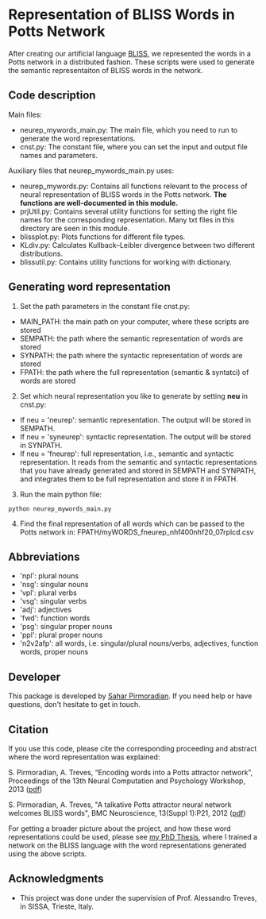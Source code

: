 # Representation of BLISS Words in Potts Network

After creating our artificial language [BLISS](https://github.com/pirmoradian/BLISS), we represented the words in a Potts network in a distributed fashion. These scripts were used to generate the semantic representaiton of BLISS words in the network. 


## Code description

Main files:

* neurep_mywords_main.py: The main file, which you need to run to generate the word representations.
* cnst.py: The constant file, where you can set the input and output file names and parameters.

Auxiliary files that neurep_mywords_main.py uses:

* neurep_mywords.py: Contains all functions relevant to the process of neural representation of BLISS words in the Potts network. **The functions are well-documented in this module.**  
* prjUtil.py: Contains several utility functions for setting the right file names for the corresponding representation. Many txt files in this directory are seen in this module.
* blissplot.py: Plots functions for different file types.
* KLdiv.py: Calculates Kullback–Leibler divergence between two different distributions.
* blissutil.py: Contains utility functions for working with dictionary.    


## Generating word representation

1. Set the path parameters in the constant file cnst.py: 

- MAIN_PATH: the main path on your computer, where these scripts are stored
- SEMPATH: the path where the semantic representation of words are stored
- SYNPATH: the path where the syntactic representation of words are stored
- FPATH: the path where the full representation (semantic & syntatci) of words are stored

2. Set which neural representation you like to generate by setting **neu** in cnst.py:
- If neu = 'neurep': semantic representation. The output will be stored in SEMPATH. 
- If neu = 'syneurep': syntactic representation. The output will be stored in SYNPATH.
- If neu = 'fneurep': full representation, i.e., semantic and syntactic representation. It reads from the semantic and syntactic representations that you have already generated and stored in SEMPATH and SYNPATH, and integrates them to be full representation and store it in FPATH.

3. Run the main python file: 

```
python neurep_mywords_main.py
```

4. Find the final representation of all words which can be passed to the Potts network in:
FPATH/myWORDS_fneurep_nhf400nhf20_07rplcd.csv


## Abbreviations
- 'npl': plural nouns
- 'nsg': singular nouns
- 'vpl': plural verbs
- 'vsg': singular verbs
- 'adj': adjectives
- 'fwd': function words
- 'psg': singular proper nouns
- 'ppl': plural proper nouns
- 'n2v2afp': all words, i.e. singular/plural nouns/verbs, adjectives, function words, proper nouns

## Developer

This package is developed by [Sahar Pirmoradian](https://www.researchgate.net/profile/Sahar_Pirmoradian). If you need help or have questions, don't hesitate to get in touch.


## Citation

If you use this code, please cite the corresponding proceeding and abstract where the word representation was explained:

S. Pirmoradian, A. Treves, “Encoding words into a Potts attractor network”, Proceedings of the 13th Neural Computation and Psychology Workshop, 2013 ([pdf](https://github.com/pirmoradian/wordRepresentation/blob/master/Pirmoradian%2C%20Treves%20-%202013%20-%20Proceedings%20of%20the%2013th%20Neural%20Computation%20and%20Psychology%20Workshop%20(NCPW).pdf))

S. Pirmoradian, A. Treves, "A talkative Potts attractor neural network welcomes BLISS words", BMC Neuroscience, 13(Suppl 1):P21, 2012 ([pdf](https://bmcneurosci.biomedcentral.com/articles/10.1186/1471-2202-13-S1-P21))

For getting a broader picture about the project, and how these word representations could be used, please see [my PhD Thesis](https://github.com/pirmoradian/BLISS/blob/master/Thesis/SaharPirmoradian-Thesis.pdf), where I trained a network on the BLISS language with the word representations generated using the above scripts.

## Acknowledgments

* This project was done under the supervision of Prof. Alessandro Treves, in SISSA, Trieste, Italy.

